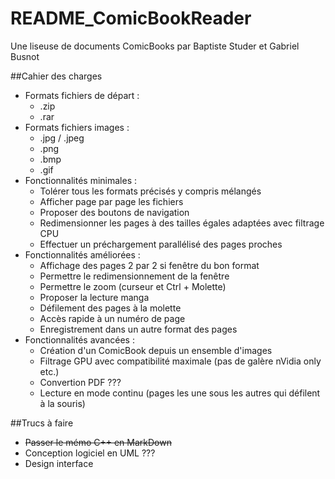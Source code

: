 # README_ComicBookReader

Une liseuse de documents ComicBooks par Baptiste Studer et Gabriel Busnot

##Cahier des charges

* Formats fichiers de départ :
	* .zip
	* .rar
* Formats fichiers images :
	* .jpg / .jpeg
	* .png
	* .bmp
	* .gif
* Fonctionnalités minimales :
	* Tolérer tous les formats précisés y compris mélangés
	* Afficher page par page les fichiers
	* Proposer des boutons de navigation
	* Redimensionner les pages à des tailles égales adaptées avec filtrage CPU
	* Effectuer un préchargement parallélisé des pages proches
* Fonctionnalités améliorées :
	* Affichage des pages 2 par 2 si fenêtre du bon format
	* Permettre le redimensionnement de la fenêtre
	* Permettre le zoom (curseur et Ctrl + Molette)
	* Proposer la lecture manga
	* Défilement des pages à la molette
	* Accès rapide à un numéro de page
	* Enregistrement dans un autre format des pages
* Fonctionnalités avancées :
	* Création d'un ComicBook depuis un ensemble d'images
	* Filtrage GPU avec compatibilité maximale (pas de galère nVidia only etc.)
	* Convertion PDF ???
	* Lecture en mode continu (pages les une sous les autres qui défilent à la souris)

##Trucs à faire

* ~~Passer le mémo C++ en MarkDown~~
* Conception logiciel en UML ???
* Design interface